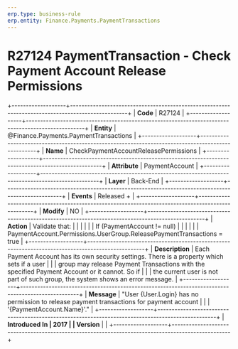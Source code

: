 ```yaml
---
erp.type: business-rule
erp.entity: Finance.Payments.PaymentTransactions
---
```


# R27124 PaymentTransaction - Check Payment Account Release Permissions
+-------------------+--------------------------------------------------------------------------------------------------+
| **Code**          | R27124                                                                                           |
+-------------------+--------------------------------------------------------------------------------------------------+
| **Entity**        | @Finance.Payments.PaymentTransactions                                                                               |
+-------------------+--------------------------------------------------------------------------------------------------+
| **Name**          | CheckPaymentAccountReleasePermissions                                                            |
+-------------------+--------------------------------------------------------------------------------------------------+
| **Attribute**     | PaymentAccount                                                                                   |
+-------------------+--------------------------------------------------------------------------------------------------+
| **Layer**         | Back-End                                                                                         |
+-------------------+--------------------------------------------------------------------------------------------------+
| **Events**        | Released +                                                                                       |
+-------------------+--------------------------------------------------------------------------------------------------+
| **Modify**        | NO                                                                                               |
+-------------------+--------------------------------------------------------------------------------------------------+
| **Action**        | Validate that:                                                                                   |
|                   |                                                                                                  |
|                   | If (PaymentAccount != null)                                                                      |
|                   |                                                                                                  |
|                   | PaymentAccount.Permissions.UserGroup.ReleasePaymentTransactions = true                           |
+-------------------+--------------------------------------------------------------------------------------------------+
| **Description**   | Each Payment Account has its own security settings. There is a property which sets if a user     |
|                   | group may release Payment Transactions with the specified Payment Account or it cannot. So if    |
|                   | the current user is not part of such group, the system shows an error message.                   |
+-------------------+--------------------------------------------------------------------------------------------------+
| **Message**       | \"User {User.Login} has no permission to release payment transactions for payment account        |
|                   | \'{PaymentAccount.Name}\'.\"                                                                     |
+-------------------+--------------------------------------------------------------------------------------------------+
| **Introduced In   | 2017                                                                                             |
| Version**         |                                                                                                  |
+-------------------+--------------------------------------------------------------------------------------------------+

  

  

  
